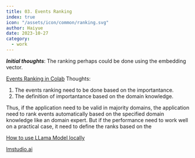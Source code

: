 ```yaml
---
title: 03. Events Ranking
index: true
icon: "/assets/icon/common/ranking.svg"
author: Haiyue
date: 2023-10-27
category:
  - work
---
```


***Initial thoughts***: The ranking perhaps could be done using the embedding vector.

[Events Ranking in Colab](https://colab.research.google.com/drive/11vliXWcRSSwZe027Z5wMn7ne7TH3H64j?usp=sharing)
Thoughts:
1. The events ranking need to be done based on the importantance.
2. The definition of importantance based on the domain knowledge.

Thus, if the application need to be valid in majority domains, the application need to rank events automatically based on the specified domain knowledge like an domain expert. But if the performance need to work well on a practical case, it need to define the ranks based on the 


[How to use LLama Model locally](https://lachieslifestyle.com/2023/07/29/how-to-install-llama-2/)

[lmstudio.ai]()

